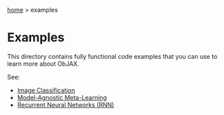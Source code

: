 [home](../README.md) > examples

# Examples

This directory contains fully functional code examples that you can use to learn more about ObJAX.

See:
* [Image Classification](classify/img/README.md)
* [Model-Agnostic Meta-Learning](optimization/README.md)
* [Recurrent Neural Networks (RNN)](rnn/README.md)
